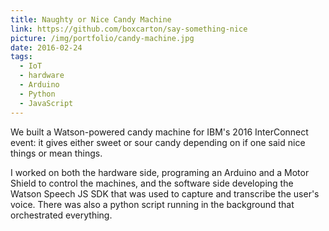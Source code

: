 ```yaml
---
title: Naughty or Nice Candy Machine
link: https://github.com/boxcarton/say-something-nice
picture: /img/portfolio/candy-machine.jpg
date: 2016-02-24
tags:
  - IoT
  - hardware
  - Arduino
  - Python
  - JavaScript
---
```


We built a Watson-powered candy machine for IBM's 2016 InterConnect event: it gives either sweet or sour candy 
depending on if one said nice things or mean things.

I worked on both the hardware side, programing an Arduino and a Motor Shield to control the machines, 
and the software side developing the Watson Speech JS SDK that was used to capture and transcribe the user's voice.
There was also a python script running in the background that orchestrated everything.
